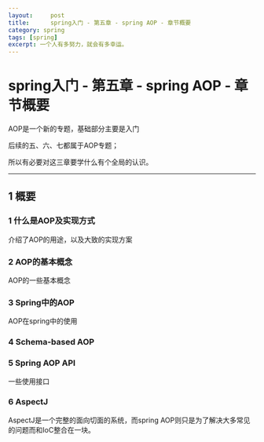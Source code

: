 ```yaml
---
layout:     post
title:      spring入门 - 第五章 - spring AOP - 章节概要
category: spring
tags: [spring]
excerpt: 一个人有多努力，就会有多幸运。
---
```


spring入门 - 第五章 - spring AOP - 章节概要
=======================================

AOP是一个新的专题，基础部分主要是入门

后续的五、六、七都属于AOP专题；

所以有必要对这三章要学什么有个全局的认识。

--------------------------------------

1 概要
---------------------------------------

### 1 什么是AOP及实现方式

介绍了AOP的用途，以及大致的实现方案

### 2 AOP的基本概念

AOP的一些基本概念

### 3 Spring中的AOP

AOP在spring中的使用

### 4 Schema-based AOP

### 5 Spring AOP API

一些使用接口

### 6 AspectJ

AspectJ是一个完整的面向切面的系统，而spring AOP则只是为了解决大多常见的问题而和IoC整合在一块。
